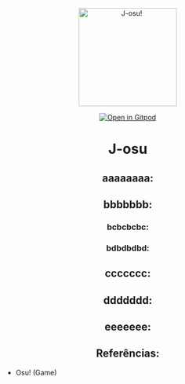 
<div align="justify">
<div align="center">

<img src="https://github.com/user-attachments/assets/6eebecad-d8ee-4b09-92b8-6899425ec16d" class="rounded-circle" alt="J-osu!" style="width: 200px; height: auto;">

[![Open in Gitpod](https://gitpod.io/button/open-in-gitpod.svg)](https://gitpod.io/#https://github.com/caioeax/J-osu)
</div>

<h1 align="center"> J-osu</h1>

<h2 align="center"> aaaaaaaa:</h2>

<h2 align="center">bbbbbbb:</h2>

<h3 align="center">bcbcbcbc:</h3>

<h3 align="center">bdbdbdbd:</h3>

<h2 align="center">ccccccc:</h2>

<h2 align="center">ddddddd:</h2>

<h2 align="center">eeeeeee:</h2>

<h2 align="center">Referências:</h2>

* Osu! (Game)

</div>
